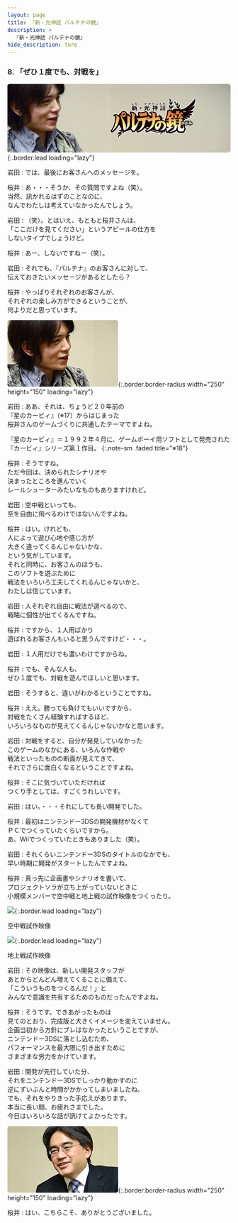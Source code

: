 ```yaml
---
layout: page
title: 『新・光神話 パルテナの鏡』
description: >
  『新・光神話 パルテナの鏡』
hide_description: ture
---
```


### 8. 「ぜひ１度でも、対戦を」

![](/interviews/jp/3ds/akdj/vol1/img/mainvisual8.jpg){:.border.lead loading="lazy"}

岩田
: では、最後にお客さんへのメッセージを。

桜井
: あ・・・そうか、その質問ですよね（笑）。<br>当然、訊かれるはずのことなのに、<br>なんでわたしは考えていなかったんでしょう。

岩田
: （笑）。とはいえ、もともと桜井さんは、<br>「ここだけを見てください」というアピールの仕方を<br>しないタイプでしょうけど。

桜井
: あー、しないですねー（笑）。

岩田
: それでも、『パルテナ』のお客さんに対して、<br>伝えておきたいメッセージがあるとしたら？

桜井
: やっぱりそれぞれのお客さんが、<br>それぞれの楽しみ方ができるということが、<br>何よりだと思っています。

![](/interviews/jp/3ds/akdj/vol1/img/photo28.jpg){:.border.border-radius width="250" height="150"  loading="lazy"}

岩田
: ああ、それは、ちょうど２０年前の<br>『星のカービィ』（※17）からはじまった<br>桜井さんのゲームづくりに共通したテーマですよね。


『星のカービィ』＝１９９２年４月に、ゲームボーイ用ソフトとして発売された『カービィ』シリーズ第１作目。
{:.note-sm .faded title="※18"}

桜井
: そうですね。<br>ただ今回は、決められたシナリオや<br>決まったところを進んでいく<br>レールシューターみたいなものもありますけれど。

岩田
: 空中戦といっても、<br>空を自由に飛べるわけではないんですよね。

桜井
: はい。けれども、<br>人によって遊び心地や感じ方が<br>大きく違ってくるんじゃないかな、<br>という気がしています。<br>それと同時に、お客さんのほうも、<br>このソフトを遊ぶために<br>戦法をいろいろ工夫してくれるんじゃないかと、<br>わたしは信じています。

岩田
: 人それぞれ自由に戦法が選べるので、<br>戦略に個性が出てくるんですね。

桜井
: ですから、１人用ばかり<br>遊ばれるお客さんもいると思うんですけど・・・。

岩田
: １人用だけでも濃いわけですからね。

桜井
: でも、そんな人も、<br>ぜひ１度でも、対戦を遊んでほしいと思います。

岩田
: そうすると、違いがわかるということですね。

桜井
: ええ。勝っても負けてもいいですから、<br>対戦をたくさん経験すればするほど、<br>いろいろなものが見えてくるんじゃないかなと思います。

岩田
: 対戦をすると、自分が発見していなかった<br>このゲームのなかにある、いろんな作戦や<br>戦法といったものの断面が見えてきて、<br>それでさらに面白くなるということですよね。

桜井
: そこに気づいていただければ<br>つくり手としては、すごくうれしいです。

岩田
: はい。・・・それにしても長い開発でした。

桜井
: 最初はニンテンドー3DSの開発機材がなくて<br>ＰＣでつくっていたくらいですから。<br>あ、Wiiでつくっていたときもありました（笑）。

岩田
: それくらいニンテンドー3DSのタイトルのなかでも、<br>早い時期に開発がスタートしたんですよね。

桜井
: 真っ先に企画書やシナリオを書いて、<br>プロジェクトソラが立ち上がっていないときに<br>小規模メンバーで空中戦と地上戦の試作映像をつくったり。

![](/interviews/jp/3ds/akdj/vol1/img/kucyu.jpg"){:.border.lead loading="lazy"}

空中戦試作映像

![](/interviews/jp/3ds/akdj/vol1/img/chijyo.jpg"){:.border.lead loading="lazy"}

地上戦試作映像

岩田
: その映像は、新しい開発スタッフが<br>あとからどんどん増えてくることに備えて、<br>「こういうものをつくるんだ！」と<br>みんなで意識を共有するためのものだったんですよね。

桜井
: そうです。できあがったものは<br>見てのとおり、完成版と大きくイメージを変えていません。<br>企画当初から方針にブレはなかったということですが、<br>ニンテンドー3DSに落とし込むため、<br>パフォーマンスを最大限に引き出すために<br>さまざまな労力をかけています。

岩田
: 開発が先行していた分、<br>それをニンテンドー3DSでしっかり動かすのに<br>逆にずいぶんと時間がかかってしまいましたね。<br>でも、それをやりきった手応えがあります。<br>本当に長い間、お疲れさまでした。<br>今日はいろいろな話が訊けてよかったです。

![](/interviews/jp/3ds/akdj/vol1/img/photo29.jpg){:.border.border-radius width="250" height="150"  loading="lazy"}

桜井
: はい、こちらこそ、ありがとうございました。
